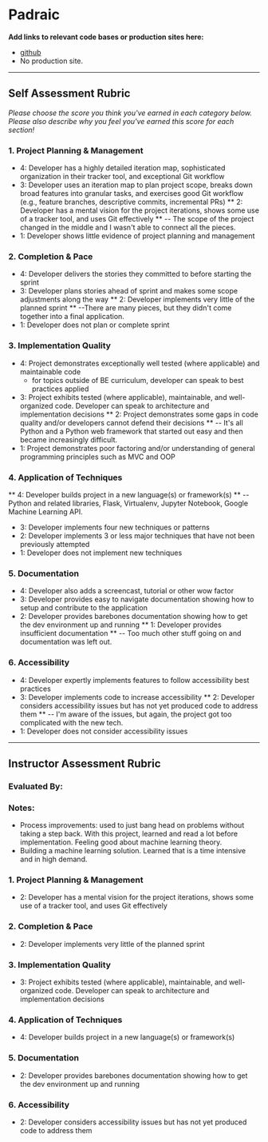 # Padraic

**Add links to relevant code bases or production sites here:**

* [github](https://github.com/podoglyph/bikeshare_flask)
* No production site.

---------------

Self Assessment Rubric
------------

_Please choose the score you think you've earned in each category below. Please also describe why you feel you've earned this score for each section!_

### 1. Project Planning & Management

*   4: Developer has a highly detailed iteration map, sophisticated organization in their tracker tool, and exceptional Git workflow
*   3: Developer uses an iteration map to plan project scope, breaks down broad features into granular tasks, and exercises good Git workflow (e.g., feature branches, descriptive commits, incremental PRs)
**   2: Developer has a mental vision for the project iterations, shows some use of a tracker tool, and uses Git effectively **   -- The scope of the project changed in the middle and I wasn't able to connect all the pieces.
*   1: Developer shows little evidence of project planning and management

### 2. Completion & Pace

*   4: Developer delivers the stories they committed to before starting the sprint
*   3: Developer plans stories ahead of sprint and makes some scope adjustments along the way
**   2: Developer implements very little of the planned sprint **
     --There are many pieces, but they didn't come together into a final application.
*   1: Developer does not plan or complete sprint

### 3. Implementation Quality

*   4: Project demonstrates exceptionally well tested (where applicable) and maintainable code
      * for topics outside of BE curriculum, developer can speak to best practices applied
*   3: Project exhibits tested (where applicable), maintainable, and well-organized code. Developer can speak to architecture and implementation decisions
**   2: Project demonstrates some gaps in code quality and/or developers cannot defend their decisions **
     -- It's all Python and a Python web framework that started out easy and then became increasingly difficult.
*   1: Project demonstrates poor factoring and/or understanding of general programming principles such as MVC and OOP

### 4. Application of Techniques

**   4: Developer builds project in a new language(s) or framework(s) **
     -- Python and related libraries, Flask, Virtualenv, Jupyter Notebook, Google Machine Learning API.
*   3: Developer implements four new techniques or patterns
*   2: Developer implements 3 or less major techniques that have not been previously attempted
*   1: Developer does not implement new techniques

### 5. Documentation

*   4: Developer also adds a screencast, tutorial or other wow factor
*   3: Developer provides easy to navigate documentation showing how to setup and contribute to the application
*   2: Developer provides barebones documentation showing how to get the dev environment up and running
**   1: Developer provides insufficient documentation **
     -- Too much other stuff going on and documentation was left out.

### 6. Accessibility

*   4: Developer expertly implements features to follow accessibility best practices
*   3: Developer implements code to increase accessibility
**   2: Developer considers accessibility issues but has not yet produced code to address them **
     -- I'm aware of the issues, but again, the project got too complicated with the new tech.
*   1: Developer does not consider accessibility issues

---------------


Instructor Assessment Rubric
------------

### Evaluated By:

### Notes:

* Process improvements: used to just bang head on problems without taking a
  step back. With this project, learned and read a lot before
  implementation. Feeling good about machine learning theory.
* Building a machine learning solution. Learned that is a time intensive and
  in high demand.

### 1. Project Planning & Management

*   2: Developer has a mental vision for the project iterations, shows some use of a tracker tool, and uses Git effectively

### 2. Completion & Pace

*   2: Developer implements very little of the planned sprint

### 3. Implementation Quality

*   3: Project exhibits tested (where applicable), maintainable, and well-organized code. Developer can speak to architecture and implementation decisions

### 4. Application of Techniques

*   4: Developer builds project in a new language(s) or framework(s)

### 5. Documentation

*   2: Developer provides barebones documentation showing how to get the dev environment up and running

### 6. Accessibility

*   2: Developer considers accessibility issues but has not yet produced code to address them

